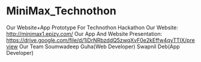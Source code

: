 # MiniMax_Technothon
Our Website+App Prototype For Technothon Hackathon
Our Website:
http://minimax1.epizy.com/
Our App And Website Presentation:
https://drive.google.com/file/d/1iDrNRbzddQ5zwqXvF0e2kEffw4qyTTIX/preview
Our Team
Soumwadeep Guha(Web Developer)
Swapnil Deb(App Developer)
